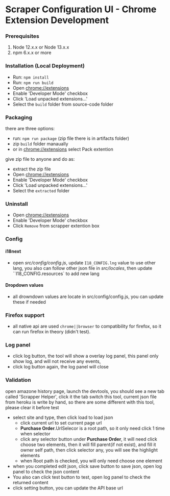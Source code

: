 Scraper Configuration UI - Chrome Extension Development
===

### Prerequisites

 1. Node 12.x.x or Node 13.x.x
 2. npm 6.x.x or more

### Installation (Local Deployment)

 * Run: `npm install`
 * Run: `npm run build`
 * Open [chrome://extensions](chrome://extensions)
 * Enable 'Developer Mode' checkbox
 * Click 'Load unpacked extensions...'
 * Select the `build` folder from source-code folder

### Packaging

 there are three options:
  * run: `npm run package` (zip file there is in artifacts folder)
  * zip `build` folder manaually
  * or in [chrome://extensions](chrome://extensions) select Pack extention

give zip file to anyone and do as:
 * extract the zip file
 * Open [chrome://extensions](chrome://extensions)
 * Enable 'Developer Mode' checkbox
 * Click 'Load unpacked extensions...'
 * Select the `extracted` folder

### Uninstall

 * Open [chrome://extensions](chrome://extensions)
 * Enable 'Developer Mode' checkbox
 * Click `Remove` from scrapper extention box

### Config

#### i18next

- open *src/config/config.js*, update `I18_CONFIG.lng` value to use other lang,  you also can follow other json file in *src/locales*,  then update ``I18_CONFIG.resources` to add new lang

#### Dropdown values

- all drowndown values are locate in src/config/config.js, you can update these if needed



### Firefox support

- all native api are used `chrome||browser` to compatibility for firefox, so it can run firefox in theory (didn't test).

### Log panel

- click log button, the tool will show a overlay log panel, this panel only show log, and will not receive any events,
- click log button again, the log panel will close

### Validation

open amazone history page, launch the devtools, you should see a new tab called 'Scrapper Helper', click it the tab switch this tool, current json file from heroku is write by hand, so there are some different with this tool, please clear it before test

- select site and type, then click load to load json
  - click current url to set current page url
  - **Purchase Order**.UrlSelecor is a root path, so it only need click 1 time when selector
  - click any selector button under **Purchase Order**, it will need click choose two elements, then it will fill parent(if not exist), and fill it owner self path, then click selector any, you will see the highlight elements
  - when Root path is checked, you will only need choose one element
- when you completed edit json, click save button to save json, open log panel to check the json content
- You also can click test button to test, open log panel to check the returned content
- click setting button, you can update the API base url 